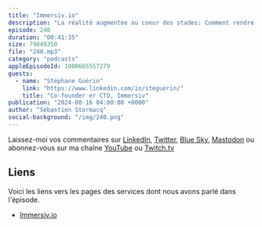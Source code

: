 ```yaml
---
title: "Immersiv.io"
description: "La réalité augmentée au coeur des stades: Comment rendre les matchs de sport encore plus immersifs ? Stéphane Guérin, co-fondateur d'Immersiv.io, nous dévoile les secrets de la réalité augmentée appliquée au sport. Grâce à AWS, Immersiv.io offre aux fans une expérience unique, qu'ils soient au stade ou à la maison. De l'Edge Computing à la vision par ordinateur, découvrez comment les technologies d'Amazon Web Services permettent de révolutionner le monde du sport"
episode: 240
duration: "00:41:35"
size: 79849350
file: "240.mp3"
category: "podcasts"
appleEpisodeId: 1000665557279
guests:
  - name: "Stéphane Guérin"
    link: "https://www.linkedin.com/in/steguerin/"
    title: "Co-founder er CTO, Immersiv"
publication: "2024-08-16 04:00:00 +0000"
author: "Sébastien Stormacq"
social-background: "/img/240.png"
---
```


Laissez-moi vos commentaires sur [LinkedIn](https://www.linkedin.com/in/sebastienstormacq/), [Twitter](https://twitter.com/sebsto), [Blue Sky](https://bsky.app/profile/sebsto.bsky.social), [Mastodon](https://awscommunity.social/@sebsto) ou abonnez-vous sur ma chaîne [YouTube](https://www.youtube.com/sebsto) ou [Twitch.tv](https://www.twitch.tv/sebAWS)

## Liens

Voici les liens vers les pages des services dont nous avons parlé dans l'épisode.

- [Immersiv.io](https://www.immersiv.io/)
